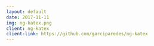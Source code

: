 ```yaml
---
layout: default
date: 2017-11-11
img: ng-katex.png
client: ng-katex
client-link: https://github.com/garciparedes/ng-katex
---
```

